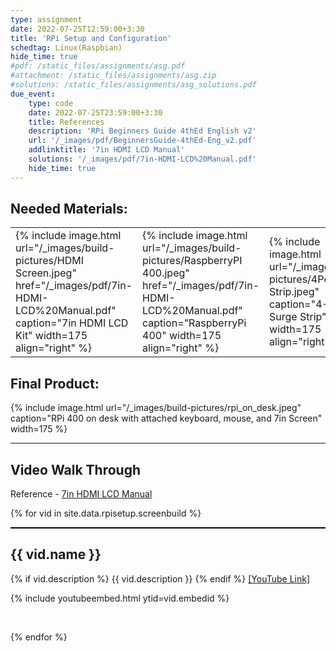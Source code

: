```yaml
---
type: assignment
date: 2022-07-25T12:59:00+3:30
title: 'RPi Setup and Configuration'
schedtag: Linux(Raspbian)
hide_time: true
#pdf: /static_files/assignments/asg.pdf
#attachment: /static_files/assignments/asg.zip
#solutions: /static_files/assignments/asg_solutions.pdf
due_event: 
    type: code
    date: 2022-07-25T23:59:00+3:30
    title: References 
    description: 'RPi Beginners Guide 4thEd English v2'
    url: '/_images/pdf/BeginnersGuide-4thEd-Eng_v2.pdf'
    addlinktitle: '7in HDMI LCD Manual'
    solutions: '/_images/pdf/7in-HDMI-LCD%20Manual.pdf'
    hide_time: true
---
```

## Needed Materials:



<table>
    <tr>
        <td>{% include image.html url="/_images/build-pictures/HDMI Screen.jpeg" href="/_images/pdf/7in-HDMI-LCD%20Manual.pdf" caption="7in HDMI LCD Kit" width=175 align="right" %}</td>
        <td>{% include image.html url="/_images/build-pictures/RaspberryPI 400.jpeg" href="/_images/pdf/7in-HDMI-LCD%20Manual.pdf" caption="RaspberryPi 400" width=175 align="right" %}</td>
        <td>{% include image.html url="/_images/build-pictures/4Port Surge Strip.jpeg" caption="4-Port Surge Strip" width=175 align="right" %}</td>
    </tr>
</table>



## Final Product:
{% include image.html url="/_images/build-pictures/rpi_on_desk.jpeg" caption="RPi 400 on desk with attached keyboard, mouse, and 7in Screen" width=175 %}

 
 ---
## Video Walk Through

Reference - [7in HDMI LCD Manual](/_images/pdf/7in-HDMI-LCD%20Manual.pdf)

{% for vid in site.data.rpisetup.screenbuild %}
<div style="border-top: 2px solid black;">
<h2>{{ vid.name }}</h2>
{% if vid.description %}
{{ vid.description }}
{% endif %}
<a href="{{ vid.youtubelink }}">[YouTube Link]</a>
<br>

{% include youtubeembed.html  ytid=vid.embedid %}

<br>


{% endfor %}
</div>
